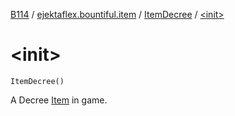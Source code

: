 [B114](../../index.md) / [ejektaflex.bountiful.item](../index.md) / [ItemDecree](index.md) / [&lt;init&gt;](./-init-.md)

# &lt;init&gt;

`ItemDecree()`

A Decree [Item](#) in game.

